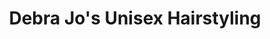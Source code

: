 ---
title: "Debra Jo's Unisex Hairstyling"
url: /phoenicia/debra-jos-unisex-hairstyling/
shop: hairdresser
---